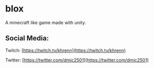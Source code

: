 # blox
A minecraft like game made with unity.

Social Media:
-------------
Twitch: [https://twitch.tv/khrenn](https://twitch.tv/khrenn)

Twitter: [https://twitter.com/dmic2501](https://twitter.com/dmic2501)
